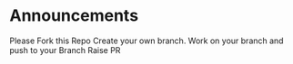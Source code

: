 # Announcements
Please Fork this Repo
Create your own branch.
Work on your branch and push to your Branch
Raise PR
